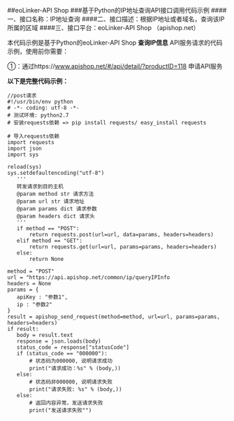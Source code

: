 ##eoLinker-API Shop 
###基于Python的IP地址查询API接口调用代码示例
####一、接口名称：IP地址查询
####二、接口描述：根据IP地址或者域名，查询该IP所属的区域
####三、接口平台：eoLinker-API Shop （apishop.net）

本代码示例是基于Python的eoLinker-API Shop **查询IP信息** API服务请求的代码示例，使用前你需要：

①：通过https://www.apishop.net/#/api/detail/?productID=118 申请API服务

**以下是完整代码示例：**
```
//post请求
#!/usr/bin/env python
# -*- coding: utf-8 -*-
# 测试环境: python2.7
# 安装requests依赖 => pip install requests/ easy_install requests

# 导入requests依赖
import requests
import json
import sys

reload(sys)
sys.setdefaultencoding("utf-8")
   '''
   转发请求到目的主机
   @param method str 请求方法
   @param url str 请求地址
   @param params dict 请求参数
   @param headers dict 请求头
   '''
   if method == "POST":
       return requests.post(url=url, data=params, headers=headers)
   elif method == "GET":
       return requests.get(url=url, params=params, headers=headers)
   else:
       return None

method = "POST"
url = "https://api.apishop.net/common/ip/queryIPInfo
headers = None
params = {
   apiKey : "参数1",
   ip : "参数2"
}
result = apishop_send_request(method=method, url=url, params=params, headers=headers)
if result:
   body = result.text
   response = json.loads(body)
   status_code = response["statusCode"]
   if (status_code == "000000"):
       # 状态码为000000, 说明请求成功
       print("请求成功：%s" % (body,))
   else:
       # 状态码非000000, 说明请求失败
       print("请求失败: %s" % (body,))
   else:
       # 返回内容异常，发送请求失败
       print("发送请求失败"")
 ```